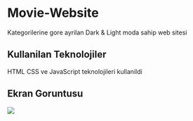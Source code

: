 <h1> Movie-Website </h1>

Kategorilerine gore ayrilan  Dark & Light moda sahip web sitesi

<h2> Kullanilan Teknolojiler </h2>

HTML CSS ve JavaScript teknolojileri kullanildi

<h2> Ekran Goruntusu </h2>

![](ekran.gif)